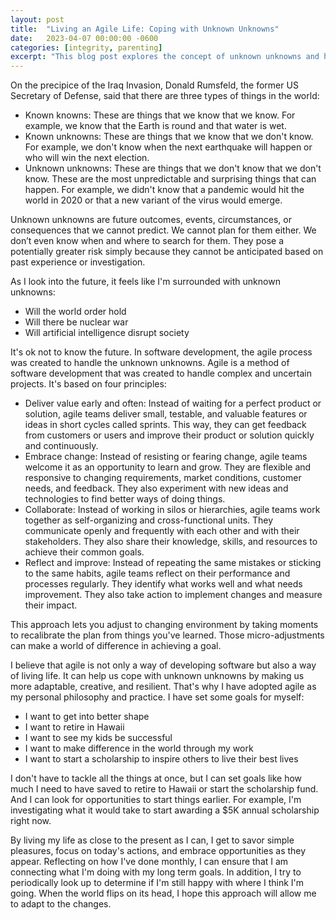 ```yaml
---
layout: post
title:  "Living an Agile Life: Coping with Unknown Unknowns"
date:   2023-04-07 00:00:00 -0600
categories: [integrity, parenting]
excerpt: "This blog post explores the concept of unknown unknowns and how they can impact our lives. It discusses the agile methodology as a way of coping with uncertainties and achieving personal goals. By breaking down goals into smaller tasks, embracing change, collaborating, and reflecting, we can better adapt to unknowns and live our best lives."
---
```

On the precipice of the Iraq Invasion, Donald Rumsfeld, the former US Secretary of Defense, said that there are three types of things in the world:
- Known knowns: These are things that we know that we know. For example, we know that the Earth is round and that water is wet.
- Known unknowns: These are things that we know that we don't know. For example, we don't know when the next earthquake will happen or who will win the next election.
- Unknown unknowns: These are things that we don't know that we don't know. These are the most unpredictable and surprising things that can happen. For example, we didn't know that a pandemic would hit the world in 2020 or that a new variant of the virus would emerge.

Unknown unknowns are future outcomes, events, circumstances, or consequences that we cannot predict. We cannot plan for them either. We don’t even know when and where to search for them. They pose a potentially greater risk simply because they cannot be anticipated based on past experience or investigation.

As I look into the future, it feels like I'm surrounded with unknown unknowns:
- Will the world order hold
- Will there be nuclear war
- Will artificial intelligence disrupt society

It's ok not to know the future.  In software development, the agile process was created to handle the unknown unknowns. Agile is a method of software development that was created to handle complex and uncertain projects. It's based on four principles:
- Deliver value early and often: Instead of waiting for a perfect product or solution, agile teams deliver small, testable, and valuable features or ideas in short cycles called sprints. This way, they can get feedback from customers or users and improve their product or solution quickly and continuously.
- Embrace change: Instead of resisting or fearing change, agile teams welcome it as an opportunity to learn and grow. They are flexible and responsive to changing requirements, market conditions, customer needs, and feedback. They also experiment with new ideas and technologies to find better ways of doing things.
- Collaborate: Instead of working in silos or hierarchies, agile teams work together as self-organizing and cross-functional units. They communicate openly and frequently with each other and with their stakeholders. They also share their knowledge, skills, and resources to achieve their common goals.
- Reflect and improve: Instead of repeating the same mistakes or sticking to the same habits, agile teams reflect on their performance and processes regularly. They identify what works well and what needs improvement. They also take action to implement changes and measure their impact.

This approach lets you adjust to changing environment by taking moments to recalibrate the plan from things you've learned.  Those micro-adjustments can make a world of difference in achieving a goal.

I believe that agile is not only a way of developing software but also a way of living life. It can help us cope with unknown unknowns by making us more adaptable, creative, and resilient.  That's why I have adopted agile as my personal philosophy and practice. I have set some goals for myself:
- I want to get into better shape
- I want to retire in Hawaii
- I want to see my kids be successful
- I want to make difference in the world through my work
- I want to start a scholarship to inspire others to live their best lives

I don't have to tackle all the things at once, but I can set goals like how much I need to have saved to retire to Hawaii or start the scholarship fund.  And I can look for opportunities to start things earlier.  For example, I'm investigating what it would take to start awarding a $5K annual scholarship right now.

By living my life as close to the present as I can, I get to savor simple pleasures, focus on today's actions, and embrace opportunities as they appear.  Reflecting on how I've done monthly, I can ensure that I am connecting what I'm doing with my long term goals.  In addition, I try to periodically look up to determine if I'm still happy with where I think I'm going.  When the world flips on its head, I hope this approach will allow me to adapt to the changes.
